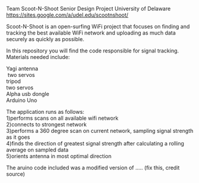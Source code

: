Team Scoot-N-Shoot Senior Design Project University of Delaware
https://sites.google.com/a/udel.edu/scootnshoot/

Scoot-N-Shoot is an open-surfing WiFi project that focuses on finding and tracking the best available WiFi network and uploading as much data securely as quickly as possible.

In this repository you will find the code responsible for signal tracking. Materials needed include:

Yagi antenna  
&nbsp;two servos  
tripod  
two servos  
Alpha usb dongle  
Arduino Uno   

The application runs as follows:  
1)performs scans on all available wifi network  
2)connects to strongest network  
3)performs a 360 degree scan on current network, sampling signal strength as it goes  
4)finds the direction of greatest signal strength after calculating a rolling average on sampled data  
5)orients antenna in most optimal direction  

The aruino code included was a modified version of ..... (fix this, credit source)
